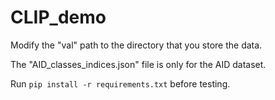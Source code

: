 # CLIP_demo

Modify the "val" path to the directory that you store the data.



The "AID_classes_indices.json" file is only for the AID dataset.


Run `pip install -r requirements.txt` before testing.

